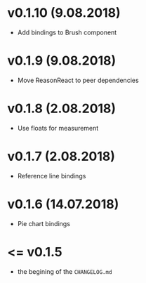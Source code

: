 # v0.1.10 (9.08.2018)

- Add bindings to Brush component

# v0.1.9 (9.08.2018)

- Move ReasonReact to peer dependencies

# v0.1.8 (2.08.2018)

- Use floats for measurement

# v0.1.7 (2.08.2018)

- Reference line bindings

# v0.1.6 (14.07.2018)

- Pie chart bindings

# <= v0.1.5

- the begining of the `CHANGELOG.md`
